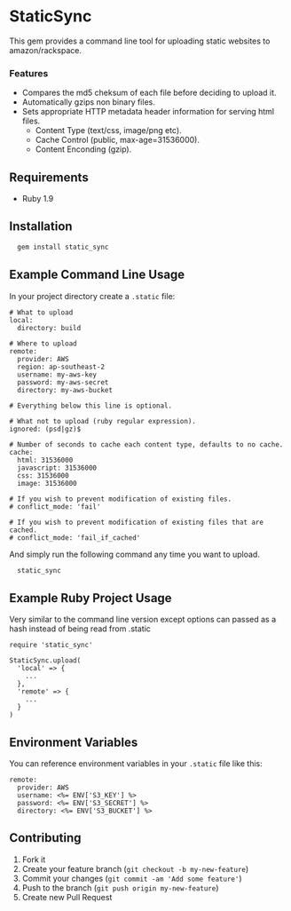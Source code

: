 # StaticSync

This gem provides a command line tool for uploading static websites to amazon/rackspace.

### Features

* Compares the md5 cheksum of each file before deciding to upload it.
* Automatically gzips non binary files.
* Sets appropriate HTTP metadata header information for serving html files.
    * Content Type (text/css, image/png etc).
    * Cache Control (public, max-age=31536000).
    * Content Enconding (gzip).

## Requirements

* Ruby 1.9

## Installation

```bash
  gem install static_sync
```

## Example Command Line Usage

In your project directory create a `.static` file:

```
# What to upload
local:
  directory: build

# Where to upload
remote:
  provider: AWS
  region: ap-southeast-2
  username: my-aws-key
  password: my-aws-secret
  directory: my-aws-bucket

# Everything below this line is optional.

# What not to upload (ruby regular expression).
ignored: (psd|gz)$

# Number of seconds to cache each content type, defaults to no cache.
cache:
  html: 31536000
  javascript: 31536000
  css: 31536000
  image: 31536000

# If you wish to prevent modification of existing files.
# conflict_mode: 'fail'

# If you wish to prevent modification of existing files that are cached.
# conflict_mode: 'fail_if_cached'
```

And simply run the following command any time you want to upload.

```bash
  static_sync
```

## Example Ruby Project Usage

Very similar to the command line version except options can passed as a hash instead of being read from .static

```
require 'static_sync'

StaticSync.upload(
  'local' => {
    ...
  },
  'remote' => {
    ...      
  }
)
```

## Environment Variables

You can reference environment variables in your `.static` file like this:

```
remote:
  provider: AWS
  username: <%= ENV['S3_KEY'] %>
  password: <%= ENV['S3_SECRET'] %>
  directory: <%= ENV['S3_BUCKET'] %>
```

## Contributing

1. Fork it
2. Create your feature branch (`git checkout -b my-new-feature`)
3. Commit your changes (`git commit -am 'Add some feature'`)
4. Push to the branch (`git push origin my-new-feature`)
5. Create new Pull Request
